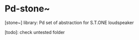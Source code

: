 # Pd-stone~
[stone~] library: Pd set of abstraction for S.T.ONE loudspeaker

[todo]: check untested folder
